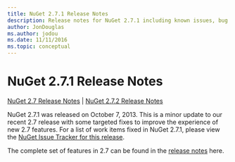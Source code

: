 ```yaml
---
title: NuGet 2.7.1 Release Notes
description: Release notes for NuGet 2.7.1 including known issues, bug fixes, added features, and DCRs.
author: JonDouglas
ms.author: jodou
ms.date: 11/11/2016
ms.topic: conceptual
---
```


# NuGet 2.7.1 Release Notes

[NuGet 2.7 Release Notes](../release-notes/nuget-2.7.md) | [NuGet 2.7.2 Release Notes](../release-notes/nuget-2.7.2.md)

NuGet 2.7.1 was released on October 7, 2013.  This is a minor update to our recent 2.7 release with some targeted fixes to improve the experience of new 2.7 features. For a list of work items fixed in NuGet 2.7.1, please view the [NuGet Issue Tracker for this release](https://nuget.codeplex.com/workitem/list/advanced?keyword=&status=Closed&type=All&priority=All&release=NuGet%202.7.1&assignedTo=All&component=All&sortField=LastUpdatedDate&sortDirection=Descending&page=0).

The complete set of features in 2.7 can be found in the [release notes](../release-notes/nuget-2.7.md) here.
